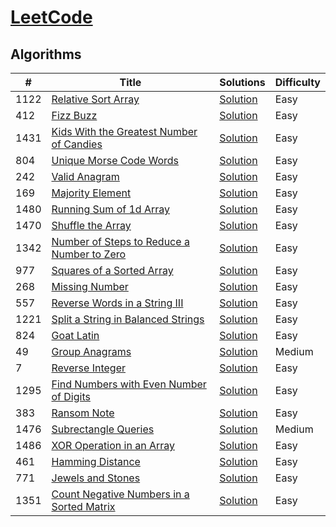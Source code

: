 # [LeetCode](https://leetcode.com/problemset/algorithms/) 

## Algorithms

|  #  |      Title     |   Solutions   | Difficulty  |         
|-----|----------------|---------------|-------------|
|1122|[Relative Sort Array](https://leetcode.com/problems/relative-sort-array/)|[Solution](../master/1122.%20Relative%20Sort%20Array/index.js)|Easy|
|412|[Fizz Buzz](https://leetcode.com/problems/fizz-buzz/)|[Solution](../master/412.%20Fizz%20Buzz/index.js)|Easy|
|1431|[Kids With the Greatest Number of Candies](https://leetcode.com/problems/kids-with-the-greatest-number-of-candies/)|[Solution](../master/1431.%20Kids%20With%20the%20Greatest%20Number%20of%20Candies/index.js)|Easy|
|804|[Unique Morse Code Words](https://leetcode.com/problems/unique-morse-code-words/)|[Solution](../master/804.%20Unique%20Morse%20Code%20Words/index.js)|Easy|
|242|[Valid Anagram](https://leetcode.com/problems/valid-anagram/)|[Solution](../master/242.%20Valid%20Anagram/index.js)|Easy|
|169|[Majority Element](https://leetcode.com/problems/majority-element/)|[Solution](../master/169.%20Majority%20Element/index.js)|Easy|
|1480|[Running Sum of 1d Array](https://leetcode.com/problems/running-sum-of-1d-array/)|[Solution](../master/1480.%20Running%20Sum%20of%201d%20Array/index.js)|Easy|
|1470|[Shuffle the Array](https://leetcode.com/problems/shuffle-the-array/)|[Solution](../master/1470.%20Shuffle%20the%20Array/index.js)|Easy|
|1342|[Number of Steps to Reduce a Number to Zero](https://leetcode.com/problems/number-of-steps-to-reduce-a-number-to-zero/)|[Solution](../master/1342.%20Number%20of%20Steps%20to%20Reduce%20a%20Number%20to%20Zero/index.js)|Easy|
|977|[Squares of a Sorted Array](https://leetcode.com/problems/squares-of-a-sorted-array/)|[Solution](../master/977.%20Squares%20of%20a%20Sorted%20Array/index.js)|Easy|
|268|[Missing Number](https://leetcode.com/problems/missing-number/)|[Solution](../master/268.%20Missing%20Number/index.js)|Easy|
|557|[Reverse Words in a String III](https://leetcode.com/problems/reverse-words-in-a-string-iii/)|[Solution](../master/557.%20Reverse%20Words%20in%20a%20String%20III/index.js)|Easy|
|1221|[Split a String in Balanced Strings](https://leetcode.com/problems/split-a-string-in-balanced-strings/)|[Solution](../master/1221.%20Split%20a%20String%20in%20Balanced%20Strings/index.js)|Easy|
|824|[Goat Latin](https://leetcode.com/problems/goat-latin/)|[Solution](../master/824.%20Goat%20Latin/index.js)|Easy|
|49|[Group Anagrams](https://leetcode.com/problems/group-anagrams/)|[Solution](../master/49.%20Group%20Anagrams/index.js)|Medium|
|7|[Reverse Integer](https://leetcode.com/problems/reverse-integer/)|[Solution](../master/7.%20Reverse%20Integer/index.js)|Easy|
|1295|[Find Numbers with Even Number of Digits](https://leetcode.com/problems/find-numbers-with-even-number-of-digits/)|[Solution](../master/1295.%20Find%20Numbers%20with%20Even%20Number%20of%20Digits/index.js)|Easy|
|383|[Ransom Note](https://leetcode.com/problems/ransom-note/)|[Solution](../master/383.%20Ransom%20Note/index.js)|Easy|
|1476|[Subrectangle Queries](https://leetcode.com/problems/subrectangle-queries/)|[Solution](../master/1476.%20Subrectangle%20Queries/index.js)|Medium|
|1486|[XOR Operation in an Array](https://leetcode.com/problems/xor-operation-in-an-array/)|[Solution](../master/1486.%20XOR%20Operation%20in%20an%20Array/index.js)|Easy|
|461|[Hamming Distance](https://leetcode.com/problems/hamming-distance/)|[Solution](../master/461.%20Hamming%20Distance/index.js)|Easy|
|771|[Jewels and Stones](https://leetcode.com/problems/jewels-and-stones/)|[Solution](../master/771.%20Jewels%20and%20Stones/index.js)|Easy|
|1351|[Count Negative Numbers in a Sorted Matrix](https://leetcode.com/problems/count-negative-numbers-in-a-sorted-matrix/)|[Solution](../master/1351.%20Count%20Negative%20Numbers%20in%20a%20Sorted%20Matrix/index.js)|Easy|